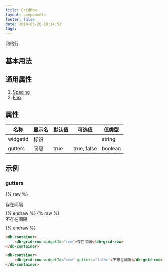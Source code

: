 ```yaml
---
title: GridRow
layout: components
footer: false
date: 2018-03-26 10:14:52
tags:
---
```


网格行

## 基本用法

## 通用属性

1. [Spacing](../Utilities/Spacing.html)
1. [Flex](../Utilities/Flex.html)

## 属性

| 名称  | 显示名 | 默认值 | 可选值 |值类型 |
| ----- | ------ | ----- | ----- | --------- |
| widgetId | 标识 | | | string |
| gutters | 间隔 | true | true, false| boolean |

## 示例

### gutters

{% raw %}
<div class="container">
    <div id="row" class="bg-primary border" >
        <div class="bg-success text-light m-2" style="height:30px">存在间隔</div>
    </div>
</div>
{% endraw %}
{% raw %}
<div class="container">
    <div id="row" class="bg-primary border">
        <div class="bg-success text-light my-2" style="height:30px">不存在间隔</div>
    </div>
</div>
{% endraw %}

```html
<db-container>
    <db-grid-row widgetId="row">存在间隔</db-grid-row>
</db-container>
```
```html
<db-container>
    <db-grid-row widgetId="row" gutters="false">不存在间隔</db-grid-row>
</db-container>
```

